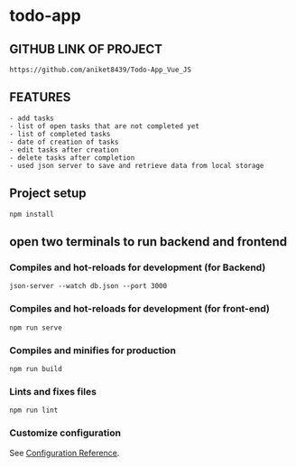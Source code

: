 # todo-app

## GITHUB LINK OF PROJECT 

```
https://github.com/aniket8439/Todo-App_Vue_JS
```
## FEATURES
```
- add tasks
- list of open tasks that are not completed yet
- list of completed tasks 
- date of creation of tasks
- edit tasks after creation
- delete tasks after completion
- used json server to save and retrieve data from local storage
```

## Project setup
```
npm install
```
## open two terminals to run backend and frontend
### Compiles and hot-reloads for development (for Backend)
```
json-server --watch db.json --port 3000
```

### Compiles and hot-reloads for development (for front-end)
```
npm run serve
```

### Compiles and minifies for production
```
npm run build
```

### Lints and fixes files
```
npm run lint
```

### Customize configuration
See [Configuration Reference](https://cli.vuejs.org/config/).
